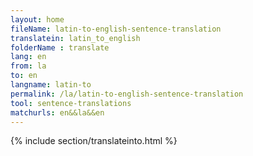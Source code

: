 ```yaml
---
layout: home
fileName: latin-to-english-sentence-translation
translatein: latin_to_english
folderName : translate
lang: en
from: la
to: en
langname: latin-to
permalink: /la/latin-to-english-sentence-translation
tool: sentence-translations
matchurls: en&&la&&en
---
```

{% include section/translateinto.html %}
